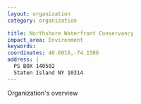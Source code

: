 ```yaml
---
layout: organization
category: organization

title: Northshore Waterfront Conservancy
impact_area: Environment
keywords: 
coordinates: 40.6016,-74.1506
address: |
  PS BOX 140502
  Staten Island NY 10314
---
```

Organization's overview

